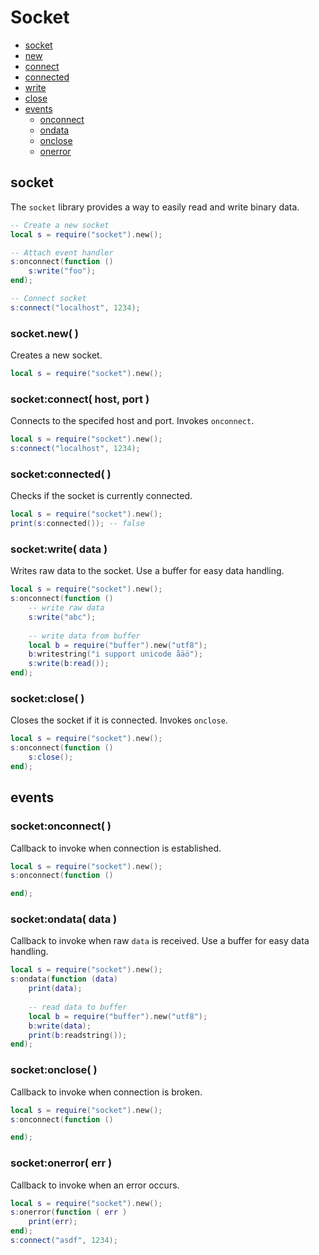 
# Socket
* [socket](#socket-)
* [new](#socketnew-)
* [connect](#socketconnect-host-port-)
* [connected](#socketconnected-)
* [write](#socketwrite-data-)
* [close](#socketclose-)
* [events](#events)
	* [onconnect](#socketonconnect-)
	* [ondata](#socketondata-data-)
	* [onclose](#socketonclose-)
	* [onerror](#socketonerror-err-)



## socket
The ``socket`` library provides a way to easily read and write binary data.

```lua
-- Create a new socket
local s = require("socket").new();

-- Attach event handler
s:onconnect(function ()
	s:write("foo");
end);

-- Connect socket
s:connect("localhost", 1234);
```


### socket.new( )
Creates a new socket.

```lua
local s = require("socket").new();
```



### socket:connect( host, port )
Connects to the specifed host and port. Invokes ``onconnect``.

```lua
local s = require("socket").new();
s:connect("localhost", 1234);
```



### socket:connected( )
Checks if the socket is currently connected.

```lua
local s = require("socket").new();
print(s:connected()); -- false
```



### socket:write( data )
Writes raw data to the socket. Use a buffer for easy data handling.

```lua
local s = require("socket").new();
s:onconnect(function ()
	-- write raw data
	s:write("abc");
	
	-- write data from buffer
	local b = require("buffer").new("utf8");
	b:writestring("i support unicode åäö");
	s:write(b:read());
end);
```



### socket:close( )
Closes the socket if it is connected. Invokes ``onclose``.

```lua
local s = require("socket").new();
s:onconnect(function ()
	s:close();
end);
```



## events



### socket:onconnect( )
Callback to invoke when connection is established.

```lua
local s = require("socket").new();
s:onconnect(function ()

end);
```



### socket:ondata( data )
Callback to invoke when raw ``data`` is received. Use a buffer for easy data handling.

```lua
local s = require("socket").new();
s:ondata(function (data)
	print(data);
	
	-- read data to buffer
	local b = require("buffer").new("utf8");
	b:write(data);
	print(b:readstring());
end);
```



### socket:onclose( )
Callback to invoke when connection is broken.

```lua
local s = require("socket").new();
s:onconnect(function ()

end);
```



### socket:onerror( err )
Callback to invoke when an error occurs.

```lua
local s = require("socket").new();
s:onerror(function ( err )
	print(err);
end);
s:connect("asdf", 1234);
```


